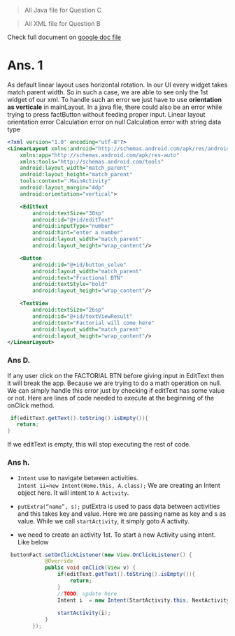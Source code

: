 > All Java file for Question C 

> All XML file for  Question B 


Check  full document on [google doc file][doc]

# Ans. 1

As default linear layout uses horizontal rotation. In our UI every widget takes match parent width. So in such a case, we are able to see only the 1st widget of our xml. To handle such an error we just have to use **orientation as verticale** in mainLayout. 
In a java file, there could also be an error while trying to press factButton without feeding proper input. 
Linear layout orientation error
Calculation error on null 
Calculation error with string data type
 
```xml
<?xml version="1.0" encoding="utf-8"?>
<LinearLayout xmlns:android="http://schemas.android.com/apk/res/android"
    xmlns:app="http://schemas.android.com/apk/res-auto"
    xmlns:tools="http://schemas.android.com/tools"
    android:layout_width="match_parent"
    android:layout_height="match_parent"
    tools:context=".MainActivity"
    android:layout_margin="4dp"
    android:orientation="vertical">

    <EditText
        android:textSize="30sp"
        android:id="@+id/editText"
        android:inputType="number"
        android:hint="enter a number"
        android:layout_width="match_parent"
        android:layout_height="wrap_content"/>

    <Button
        android:id="@+id/button_solve"
        android:layout_width="match_parent"
        android:text="Fractional BTN"
        android:textStyle="bold"
        android:layout_height="wrap_content"/>

    <TextView
        android:textSize="26sp"
        android:id="@+id/textViewResult"
        android:text="Factorial will come here"
        android:layout_width="match_parent"
        android:layout_height="wrap_content"/>
</LinearLayout>
```


### Ans D.
  If any user click on the FACTORIAL BTN before giving input in EditText then it will break the app. Because we are trying to do a math operation on null. We can simply handle this error just by checking if editText has some value or not. Here are lines of code needed to execute at the beginning of the onClick method. 
```java
 if(editText.getText().toString().isEmpty()){
   return;
}
```

If we editText is empty, this will stop executing the rest of code.

### Ans h.
- `Intent` use to navigate between activities.   
	`Intent ii=new Intent(Home.this, A.class);`
We are creating an Intent object here. It will intent to `A Activity`. 

- `putExtra(“name”, s);`
putExtra is used to pass data between activities and this takes key and value. Here we are passing name as key and s as value. 
 While we call `startActivity`, it simply goto A activity.
- we need to create an activity 1st. To start a new Activity using intent.  Like below

```java
 buttonFact.setOnClickListener(new View.OnClickListener() {
            @Override
            public void onClick(View v) {
                if(editText.getText().toString().isEmpty()){
                    return;
                }
                //TODO: update here
                Intent i  = new Intent(StartActivity.this, NextActivity.class);
                
                startActivity(i);
            }
        });
```

[doc]: https://docs.google.com/document/d/1hC_hm8tpnim44_WPMOQfFjQrkFEcFYxW2trtU5bZlC4/edit?usp=sharing